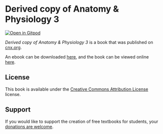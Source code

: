 # Derived copy of Anatomy & Physiology 3

[![Open in Gitpod](https://gitpod.io/button/open-in-gitpod.svg)](https://gitpod.io/from-referrer/)

_Derived copy of Anatomy & Physiology 3_ is a book that was published on [cnx.org](https://cnx.org/).

An ebook can be downloaded [here](https://github.com/cnx-user-books/cnxbook-derived-copy-of-anatomy-physiology-3/releases/latest), and the book can be viewed online [here](https://github.com/cnx-user-books/cnxbook-derived-copy-of-anatomy-physiology-3/releases/latest).

## License
This book is available under the [Creative Commons Attribution License](./LICENSE) license.

## Support
If you would like to support the creation of free textbooks for students, your [donations are welcome](https://riceconnect.rice.edu/donation/support-openstax-banner).
